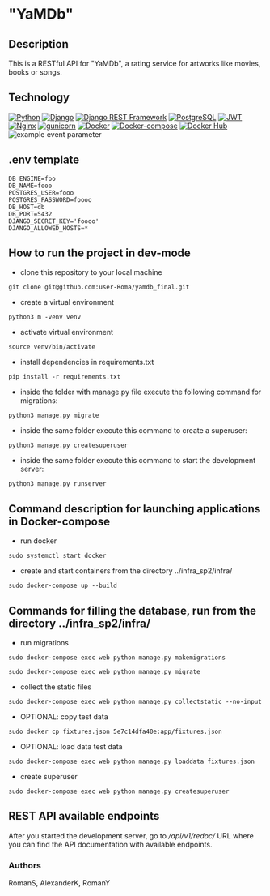 # "YaMDb"
## Description
This is a RESTful API for "YaMDb", a rating service for artworks like movies, books or songs.
## Technology
[![Python](https://img.shields.io/badge/-Python-464646?style=flat&logo=Python&logoColor=56C0C0&color=008080)](https://www.python.org/)
[![Django](https://img.shields.io/badge/-Django-464646?style=flat&logo=Django&logoColor=56C0C0&color=008080)](https://www.djangoproject.com/)
[![Django REST Framework](https://img.shields.io/badge/-Django%20REST%20Framework-464646?style=flat&logo=Django%20REST%20Framework&logoColor=56C0C0&color=008080)](https://www.django-rest-framework.org/)
[![PostgreSQL](https://img.shields.io/badge/-PostgreSQL-464646?style=flat&logo=PostgreSQL&logoColor=56C0C0&color=008080)](https://www.postgresql.org/)
[![JWT](https://img.shields.io/badge/-JWT-464646?style=flat&color=008080)](https://jwt.io/)
[![Nginx](https://img.shields.io/badge/-NGINX-464646?style=flat&logo=NGINX&logoColor=56C0C0&color=008080)](https://nginx.org/ru/)
[![gunicorn](https://img.shields.io/badge/-gunicorn-464646?style=flat&logo=gunicorn&logoColor=56C0C0&color=008080)](https://gunicorn.org/)
[![Docker](https://img.shields.io/badge/-Docker-464646?style=flat&logo=Docker&logoColor=56C0C0&color=008080)](https://www.docker.com/)
[![Docker-compose](https://img.shields.io/badge/-Docker%20compose-464646?style=flat&logo=Docker&logoColor=56C0C0&color=008080)](https://www.docker.com/)
[![Docker Hub](https://img.shields.io/badge/-Docker%20Hub-464646?style=flat&logo=Docker&logoColor=56C0C0&color=008080)](https://www.docker.com/products/docker-hub)
![example event parameter](https://github.com/user-Roma/yamdb_final/actions/workflows/yamdb_workflow.yml/badge.svg?event=push)
## .env template
``` 
DB_ENGINE=foo
DB_NAME=fooo
POSTGRES_USER=fooo
POSTGRES_PASSWORD=foooo
DB_HOST=db
DB_PORT=5432
DJANGO_SECRET_KEY='foooo'
DJANGO_ALLOWED_HOSTS=*
``` 
## How to run the project in dev-mode
- clone this repository to your local machine
```
git clone git@github.com:user-Roma/yamdb_final.git
``` 
- create a virtual environment
```
python3 m -venv venv
``` 
- activate virtual environment
```
source venv/bin/activate
``` 
- install dependencies in requirements.txt
```
pip install -r requirements.txt
``` 
- inside the folder with manage.py file execute the following command for migrations:
```
python3 manage.py migrate
```
- inside the same folder execute this command to create a superuser:
```
python3 manage.py createsuperuser
```
- inside the same folder execute this command to start the development server:
```
python3 manage.py runserver
```
## Command description for launching applications in Docker-compose
- run docker
```
sudo systemctl start docker
```
- create and start containers from the directory ../infra_sp2/infra/
```
sudo docker-compose up --build
```
## Commands for filling the database, run from the directory ../infra_sp2/infra/
- run migrations 
```
sudo docker-compose exec web python manage.py makemigrations
```
```
sudo docker-compose exec web python manage.py migrate
```
- collect the static files
```
sudo docker-compose exec web python manage.py collectstatic --no-input
```
- OPTIONAL: copy test data
```
sudo docker cp fixtures.json 5e7c14dfa40e:app/fixtures.json
```
- OPTIONAL: load data test data
```
sudo docker-compose exec web python manage.py loaddata fixtures.json
```
- create superuser
```
sudo docker-compose exec web python manage.py createsuperuser
```
## REST API available endpoints

After you started the development server, go to */api/v1/redoc/* URL where you can find the API documentation with available endpoints.

### Authors
RomanS, AlexanderK, RomanY
